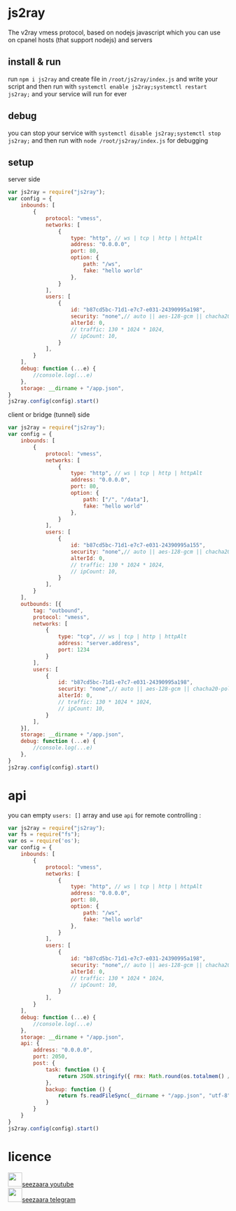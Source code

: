 
# js2ray
The v2ray vmess protocol, based on nodejs javascript which you can use on cpanel hosts (that support nodejs) and servers


## install & run
run `npm i js2ray` and create file in `/root/js2ray/index.js` and write your script and then run with `systemctl enable js2ray;systemctl restart js2ray;` and your service will run for ever
##  debug
you can stop your service with `systemctl disable js2ray;systemctl stop js2ray;` and then run with `node /root/js2ray/index.js` for debugging
##  setup 
server side
```js
var js2ray = require("js2ray");
var config = {
    inbounds: [
        {
            protocol: "vmess",
            networks: [
                {
                    type: "http", // ws | tcp | http | httpAlt
                    address: "0.0.0.0",
                    port: 80,
                    option: {
                        path: "/ws",
                        fake: "hello world"
                    },
                }
            ],
            users: [
                {
                    id: "b87cd5bc-71d1-e7c7-e031-24390995a198",
                    security: "none",// auto || aes-128-gcm || chacha20-poly1305 || none || zero
                    alterId: 0,
                    // traffic: 130 * 1024 * 1024,
                    // ipCount: 10,
                }
            ],
        }
    ],
    debug: function (...e) {
        //console.log(...e)
    },
    storage: __dirname + "/app.json", 
}
js2ray.config(config).start()
```

client or bridge (tunnel) side

```js
var js2ray = require("js2ray");
var config = {
    inbounds: [
        {
            protocol: "vmess",
            networks: [
                {
                    type: "http", // ws | tcp | http | httpAlt
                    address: "0.0.0.0",
                    port: 80,
                    option: {
                        path: ["/", "/data"],
                        fake: "hello world"
                    },
                }
            ],
            users: [
                {
                    id: "b87cd5bc-71d1-e7c7-e031-24390995a155",
                    security: "none",// auto || aes-128-gcm || chacha20-poly1305 || none || zero
                    alterId: 0,
                    // traffic: 130 * 1024 * 1024,
                    // ipCount: 10,
                }
            ],
        }
    ],
    outbounds: [{
        tag: "outbound",
        protocol: "vmess",
        networks: [
            {
                type: "tcp", // ws | tcp | http | httpAlt
                address: "server.address",
                port: 1234
            }
        ],
        users: [
            {
                id: "b87cd5bc-71d1-e7c7-e031-24390995a198",
                security: "none",// auto || aes-128-gcm || chacha20-poly1305 || none || zero
                alterId: 0,
                // traffic: 130 * 1024 * 1024,
                // ipCount: 10,
            }
        ],
    }],
    storage: __dirname + "/app.json",
    debug: function (...e) {
        //console.log(...e)
    },
}
js2ray.config(config).start()
```
# api
you can empty `users: []` array and use `api` for remote controlling :

```js
var js2ray = require("js2ray");
var fs = require("fs");
var os = require('os');
var config = {
    inbounds: [
        {
            protocol: "vmess",
            networks: [
                {
                    type: "http", // ws | tcp | http | httpAlt
                    address: "0.0.0.0",
                    port: 80,
                    option: {
                        path: "/ws",
                        fake: "hello world"
                    },
                }
            ],
            users: [
                {
                    id: "b87cd5bc-71d1-e7c7-e031-24390995a198",
                    security: "none",// auto || aes-128-gcm || chacha20-poly1305 || none || zero
                    alterId: 0,
                    // traffic: 130 * 1024 * 1024,
                    // ipCount: 10,
                }
            ],
        }
    ],
    debug: function (...e) {
        //console.log(...e)
    },
    storage: __dirname + "/app.json", 
    api: {
        address: "0.0.0.0",
        port: 2050,
        post: {
            task: function () {
                return JSON.stringify({ rmx: Math.round(os.totalmem() / 1024 / 1024), ram: Math.round(os.freemem() / 1024 / 1024), net: Math.round(maxs) })
            },
            backup: function () {
                return fs.readFileSync(__dirname + "/app.json", "utf-8")
            }
        }
    }
}
js2ray.config(config).start()
```

# licence
 <p>
    <img width="32px" src="https://raw.githubusercontent.com/seezaara/RocketV2ray/main/doc/logo.png"><a href="https://www.youtube.com/@seezaara">seezaara youtube</a>
<br>
    <img width="32px" src="https://raw.githubusercontent.com/seezaara/RocketV2ray/main/doc/logo.png"><a href="https://t.me/seezaara">seezaara telegram</a>
</p> 
